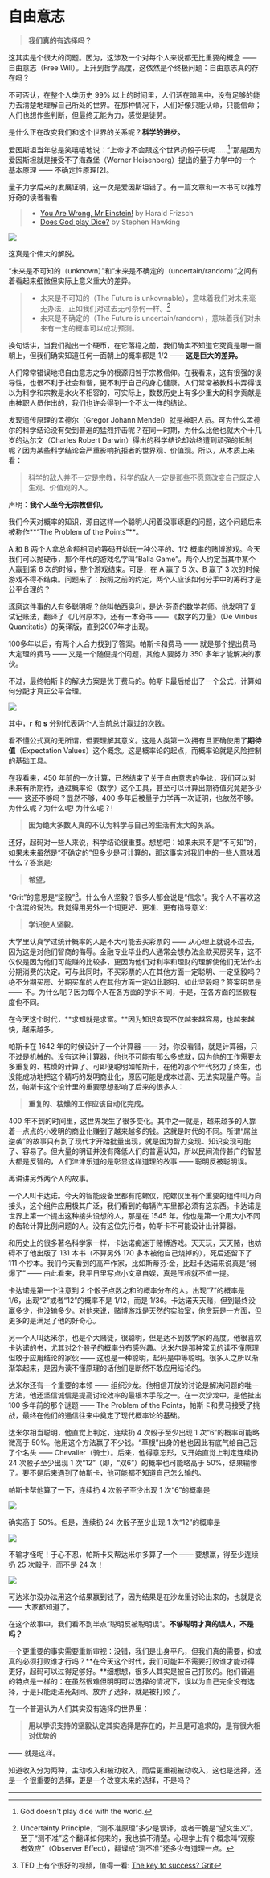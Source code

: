 # 自由意志
 
 > **我们真的有选择吗？**
 
 这其实是个很大的问题。因为，这涉及一个对每个人来说都无比重要的概念 —— 自由意志（Free Will）。上升到哲学高度，这依然是个终极问题：自由意志真的存在吗？
 
 不可否认，在整个人类历史 99% 以上的时间里，人们活在暗黑中，没有足够的能力去清楚地理解自己所处的世界。在那种情况下，人们好像只能认命，只能信命；人们也想作些判断，但最终无能为力，感觉是徒劳。 
 
 是什么正在改变我们和这个世界的关系呢？**科学的进步。**
 
 爱因斯坦当年总是笑嘻嘻地说：“上帝才不会跟这个世界扔骰子玩呢……[^1]”那是因为爱因斯坦就是接受不了海森堡（Werner Heisenberg）提出的量子力学中的一个基本原理 —— 不确定性原理[2]。
 
 量子力学后来的发展证明，这一次是爱因斯坦错了。有一篇文章和一本书可以推荐好奇的读者看看
 
 > - [You Are Wrong, Mr Einstein!](http://www.amazon.com/You-Are-Wrong-Einstein-Heisenberg/dp/981432499X) by Harald Frizsch 
 > - [Does God play Dice?](http://www.hawking.org.uk/does-god-play-dice.html) by Stephen Hawking 
 
 ![](images/licai-3-29.png)
 
 这真是个伟大的解脱。
 
 “未来是不可知的（unknown）”和“未来是不确定的（uncertain/random）”之间有着看起来细微但实际上意义重大的差异。
 
 > - 未来是不可知的（The Future is unkownable），意味着我们对未来毫无办法，正如我们对过去无可奈何一样。[^2]
 > - 未来是不确定的（The Future is uncertain/random），意味着我们对未来有一定的概率可以成功预测。
 
 换句话讲，当我们抛出一个硬币，在它落稳之前，我们确实不知道它究竟是哪一面朝上，但我们确实知道任何一面朝上的概率都是 1/2 —— **这是巨大的差异。**
 
 人们常常错误地把自由意志之争的根源归咎于宗教信仰。在我看来，这有很强的误导性，也很不利于社会和谐，更不利于自己的身心健康。人们常常被教科书弄得误以为科学和宗教是水火不相容的，可实际上，数数历史上有多少重大的科学贡献是由神职人员作出的，我们也许会得到一个不太一样的结论。
 
 发现遗传原理的孟德尔（Gregor Johann Mendel）就是神职人员。可为什么孟德尔的科学结论没有受到普遍的猛烈抨击呢？在同一时期，为什么比他也就大个十几岁的达尔文（Charles Robert Darwin）得出的科学结论却始终遭到顽强的抵制呢？因为某些科学结论会严重影响抗拒者的世界观、价值观。所以，从本质上来看：
 
 > 科学的敌人并不一定是宗教，科学的敌人一定是那些不愿意改变自己既定人生观、价值观的人。
 
 声明：**我个人至今无宗教信仰。**
 
 我们今天对概率的知识，源自这样一个聪明人闲着没事琢磨的问题，这个问题后来被称作**“The Problem of the Points”**。
 
 A 和 B 两个人拿总金额相同的筹码开始玩一种公平的、1/2 概率的赌博游戏。今天我们可以抛硬币，那个年代的游戏名字叫“Balla Game”。两个人约定当其中某个人赢到第 6 次的时候，整个游戏结束。可是，在 A 赢了 5 次、B 赢了 3 次的时候游戏不得不结束。问题来了：按照之前的约定，两个人应该如何分手中的筹码才是公平合理的？
 
 琢磨这件事的人有多聪明呢？他叫帕西奥利，是达·芬奇的数学老师。他发明了复试记账法，翻译了《几何原本》，还有一本奇书 —— 《数字的力量》（De Viribus Quantitatis）的英译版，直到2007年才出现。
 
 100多年以后，有两个人合力找到了答案。帕斯卡和费马 —— 就是那个提出费马大定理的费马 —— 又是一个随便提个问题，其他人要努力 350 多年才能解决的家伙。
 
 不过，最终帕斯卡的解决方案是优于费马的。帕斯卡最后给出了一个公式，计算如何分配才真正公平合理。
 
 ![](images/licai-4-32.png)
 
 其中，**r** 和 **s** 分别代表两个人当前总计赢过的次数。
 
 看不懂公式真的无所谓，但要理解其意义。这是人类第一次拥有且正确使用了**期待值**（Expectation Values）这个概念。这是概率论的起点，而概率论就是风险控制的基础工具。
 
 在我看来，450 年前的一次计算，已然结束了关于自由意志的争论，我们可以对未来有所期待，通过概率论（数学）这个工具，甚至可以计算出期待值究竟是多少 —— 这还不够吗？显然不够，400 多年后被量子力学再一次证明，也依然不够。为什么呢？为什么呢! 为什么呢？!
 
 > **因为绝大多数人真的不认为科学与自己的生活有太大的关系。**
 
 还好，起码对一些人来说，科学结论很重要。想想吧：如果未来不是“不可知”的，如果未来虽然是“不确定的”但多少是可计算的，那这事实对我们中的一些人意味着什么？答案是: 
 
 > **希望。**
 
 “Grit”的意思是“坚毅”[^3]。什么令人坚毅？很多人都会说是“信念”。我个人不喜欢这个含混的说法。我觉得用另外一个词更好、更准、更有指导意义:
 
 > **学识使人坚毅。**
 
 大学里认真学过统计概率的人是不大可能去买彩票的 —— 从心理上就说不过去，因为这是对他们智商的侮辱。金融专业毕业的人通常会想办法全款买房买车，这不仅仅是因为他们可能赚的比较多，更因为他们对利率和理财的理解使他们无法作出分期消费的决定。可与此同时，不买彩票的人在其他方面一定聪明、一定坚毅吗？绝不分期买房、分期买车的人在其他方面一定如此聪明、如此坚毅吗？答案明显是 —— 不。为什么呢？因为每个人在各方面的学识不同，于是，在各方面的坚毅程度也不同。
 
 在今天这个时代，**求知就是求富。**因为知识变现不仅越来越容易，也越来越快，越来越多。
 
 帕斯卡在 1642 年的时候设计了一个计算器 —— 对，你没看错，就是计算器，只不过是机械的。没有这种计算器，他也不可能有那么多成就，因为他的工作需要太多重复的、枯燥的计算了。可即便聪明如帕斯卡，在他的那个年代努力了终生，也没能成功地把这个精巧的发明商业化，原因可能是成本过高、无法实现量产等。当然，帕斯卡这个设计里的重要思想影响了后来的很多人：
 
 > **重复的、枯燥的工作应该自动化完成。**
 
 400 年不到的时间里，这世界发生了很多变化。其中之一就是，越来越多的人靠着一点点的小发明的商业化赚到了越来越多的钱。这就是时代的不同。所谓“屌丝逆袭”的故事只有到了现代才开始批量出现，就是因为智力变现、知识变现可能了、容易了。但大量的明证并没有降低人们的普遍认知，所以民间流传甚广的智慧大都是反智的，人们津津乐道的是彰显这样道理的故事 —— 聪明反被聪明误。
 
 再讲讲另外两个人的故事。
 
 一个人叫卡达诺。今天的智能设备里都有陀螺仪，陀螺仪里有个重要的组件叫万向接头，这个组件应用极其广泛，我们看到的每辆汽车里都必须有这东西。卡达诺是世界上第一个提出这种接头设想的人，那是在 1545 年。他也是第一个用大小不同的齿轮计算比例问题的人。没有这位先行者，帕斯卡不可能设计出计算器。
 
 和历史上的很多著名科学家一样，卡达诺痴迷于赌博游戏。天天玩，天天赌，也妨碍不了他出版了 131 本书（不算另外 170 多本被他自己烧掉的），死后还留下了 111 个抄本。我们今天看到的高产作家，比如斯蒂芬·金，比起卡达诺来说真是“弱爆了” —— 由此看来，我平日里写点小文章自娱，真是压根就不值一提。
 
 卡达诺是第一个注意到 2 个骰子点数之和的概率分布的人。出现“7”的概率是 1/6，出现“2”或者“12”的概率不是 1/12，而是 1/36。卡达诺天天赌，但到最终没赢多少，也没输多少。对他来说，赌博游戏是天然的实验室，他贪玩是一方面，但更多的是满足了他的好奇心。
 
 另一个人叫达米尔，也是个大赌徒，很聪明，但是达不到数学家的高度。他很喜欢卡达诺的书，尤其对2个骰子的概率分布感兴趣。达米尔是那种常见的读不懂原理但敢于应用结论的家伙 —— 这也是一种聪明，起码是中等聪明。很多人之所以渐渐笨起来，是因为读不懂原理的话他们是断然不敢应用结论的。
 
 达米尔还有一个重要的本领 —— 组织沙龙。他相信开放的讨论是解决问题的唯一方法，他还坚信诚信是提高讨论效率的最根本手段之一。在一次沙龙中，是他扯出 100 多年前的那个谜题 —— The Problem of the Points，帕斯卡和费马接受了挑战，最终在他们的通信往来中奠定了现代概率论的基础。
 
 达米尔相当聪明，他直觉上判定，连续扔 4 次骰子至少出现 1 次“6”的概率可能略微高于 50%。他用这个方法赢了不少钱。“草根”出身的他也因此有底气给自己冠了个名头 —— Chevalier（骑士）。后来，他得意忘形，又开始直觉上判定连续扔 24 次骰子至少出现 1 次“12”（即，“双6”）的概率也可能略高于 50%，结果输惨了。要不是后来遇到了帕斯卡，他可能都不知道自己怎么输的。
 
 帕斯卡帮他算了一下，连续扔 4 次骰子至少出现 1 次“6”的概率是
 
 ![](images/licai-7-41.png)
 
 确实高于 50%。但是，连续扔 24 次骰子至少出现 1 次“12”的概率是
 
 ![](images/licai-5-35.png)
 
 不输才怪呢！于心不忍，帕斯卡又帮达米尔多算了一个 —— 要想赢，得至少连续扔 25 次骰子，而不是 24 次！
 
 ![](images/licai-6-38.png)
 
 可达米尔没办法用这个结果赢到钱了，因为结果是在沙龙里讨论出来的，也就是说 —— 大家都知道了。
 
 在这个故事中，我们看不到半点“聪明反被聪明误”。**不够聪明才真的误人，不是吗？**
 
 一个更重要的事实需要重新审视：没错，我们是出身平凡，但我们真的需要，抑或真的必须打败谁才行吗？**在今天这个时代，我们可能并不需要打败谁才能过得更好，起码可以过得足够好。**细想想，很多人其实是被自己打败的。他们普遍的特点是一样的：在虽然很难但明明可以选择的情况下，误以为自己完全没有选择，于是只能走进死胡同。放弃了选择，就是被打败了。
 
 在一个普遍认为人们其实没有选择的世界里：
 
 > **用以学识支持的坚毅认定其实选择是存在的，并且是可追求的，是有很大相对优势的**
 
 —— 就是这样。
 
 知道收入分为两种，主动收入和被动收入，而后更重视被动收入，这也是选择，还是一个很重要的选择，更是一个改变未来的选择，不是吗？
 
 <hr />
 
 [^1]: God doesn't play dice with the world.
 [^2]: Uncertainty Principle，“测不准原理”多少是误译，或者干脆是“望文生义”。至于“测不准”这个翻译如何来的，我也搞不清楚。心理学上有个概念叫“观察者效应”（Observer Effect），翻译成“测不准”还多少有道理一点。
 [^3]: TED 上有个很好的视频，值得一看: [The key to success? Grit](https://www.ted.com/talks/angela_lee_duckworth_the_key_to_success_grit?language=en)
 